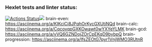 ### Hexlet tests and linter status:
[![Actions Status](https://github.com/imakepizza/frontend-project-44/workflows/hexlet-check/badge.svg)](https://github.com/imakepizza/frontend-project-44/actions)<a href="https://codeclimate.com/github/imakepizza/frontend-project-44/maintainability"><img src="https://api.codeclimate.com/v1/badges/769b7b913bdb4f834bf7/maintainability" /></a>
brain-even:
https://asciinema.org/a/KIKciCi8JPqhOrKycGXUtiNQd
brain-calc:
https://asciinema.org/a/CqcovqpGXKOwawt0wYXYeYLMK
brain-gcd:
https://asciinema.org/a/vVQ6GZNDojZOrCpEKqD9bybpQ
brain-progression:
https://asciinema.org/a/IfsZEOtG7pyr1VnjWMO3RUtnR